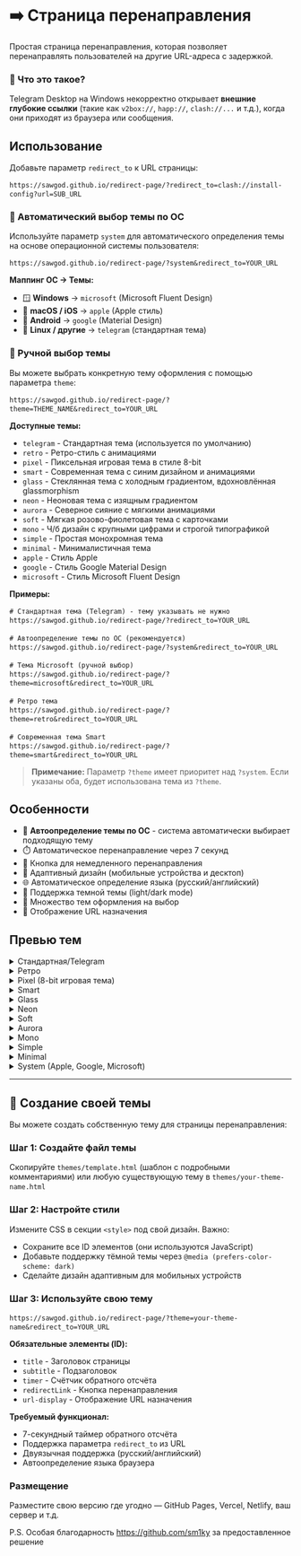 # ➡️ Страница перенаправления

Простая страница перенаправления, которая позволяет перенаправлять пользователей на другие URL-адреса с задержкой.

### 🧠 Что это такое?

Telegram Desktop на Windows некорректно открывает **внешние глубокие ссылки** (такие как `v2box://`, `happ://`, `clash://...` и т.д.), когда они приходят из браузера или сообщения.

## Использование

Добавьте параметр `redirect_to` к URL страницы:

```
https://sawgod.github.io/redirect-page/?redirect_to=clash://install-config?url=SUB_URL
```

### 🤖 Автоматический выбор темы по ОС

Используйте параметр `system` для автоматического определения темы на основе операционной системы пользователя:

```
https://sawgod.github.io/redirect-page/?system&redirect_to=YOUR_URL
```

**Маппинг ОС → Темы:**
- 🪟 **Windows** → `microsoft` (Microsoft Fluent Design)
- 🍎 **macOS / iOS** → `apple` (Apple стиль)
- 🤖 **Android** → `google` (Material Design)
- 🐧 **Linux / другие** → `telegram` (стандартная тема)

### 🎨 Ручной выбор темы

Вы можете выбрать конкретную тему оформления с помощью параметра `theme`:

```
https://sawgod.github.io/redirect-page/?theme=THEME_NAME&redirect_to=YOUR_URL
```

**Доступные темы:**
- `telegram` - Стандартная тема (используется по умолчанию)
- `retro` - Ретро-стиль с анимациями
- `pixel` - Пиксельная игровая тема в стиле 8-bit
- `smart` - Современная тема с синим дизайном и анимациями
- `glass` - Стеклянная тема с холодным градиентом, вдохновлённая glassmorphism
- `neon` - Неоновая тема с изящным градиентом
- `aurora` - Северное сияние с мягкими анимациями
- `soft` - Мягкая розово-фиолетовая тема с карточками
- `mono` - Ч/б дизайн с крупными цифрами и строгой типографикой
- `simple` - Простая монохромная тема
- `minimal` - Минималистичная тема
- `apple` - Стиль Apple
- `google` - Стиль Google Material Design
- `microsoft` - Стиль Microsoft Fluent Design

**Примеры:**

```
# Стандартная тема (Telegram) - тему указывать не нужно
https://sawgod.github.io/redirect-page/?redirect_to=YOUR_URL

# Автоопределение темы по ОС (рекомендуется)
https://sawgod.github.io/redirect-page/?system&redirect_to=YOUR_URL

# Тема Microsoft (ручной выбор)
https://sawgod.github.io/redirect-page/?theme=microsoft&redirect_to=YOUR_URL

# Ретро тема
https://sawgod.github.io/redirect-page/?theme=retro&redirect_to=YOUR_URL

# Современная тема Smart
https://sawgod.github.io/redirect-page/?theme=smart&redirect_to=YOUR_URL
```

> **Примечание:** Параметр `?theme` имеет приоритет над `?system`. Если указаны оба, будет использована тема из `?theme`.

## Особенности

- 🤖 **Автоопределение темы по ОС** - система автоматически выбирает подходящую тему
- ⏱️ Автоматическое перенаправление через 7 секунд
- 🔄 Кнопка для немедленного перенаправления
- 📱 Адаптивный дизайн (мобильные устройства и десктоп)
- 🌐 Автоматическое определение языка (русский/английский)
- 🌙 Поддержка темной темы (light/dark mode)
- 🎨 Множество тем оформления на выбор
- 🔗 Отображение URL назначения

## Превью тем

<details>
  <summary>Стандартная/Telegram</summary>
  
  Светлая тема             |  Темная тема
:-------------------------:|:-------------------------:
![](img/telegram_light.png)  |  ![](img//telegram_dark.png)
</details>

<details>
  <summary>Ретро</summary>

  Светлая тема             |  Темная тема
:-------------------------:|:-------------------------:
![](img/retro_light.png)  |  ![](img/retro_dark.png)
</details>

<details>
  <summary>Pixel (8-bit игровая тема)</summary>

  Светлая тема             |  Темная тема
:-------------------------:|:-------------------------:
![](img/pixel_light.png)  |  ![](img/pixel_dark.png)
</details>

<details>
  <summary>Smart</summary>

  Светлая тема             |  Темная тема
:-------------------------:|:-------------------------:
![](img/smart_light.png)  |  ![](img/smart_dark.png)
</details>

<details>
  <summary>Glass</summary>

  Светлая тема             |  Темная тема
:-------------------------:|:-------------------------:
![](img/glass_light.png)  |  ![](img/glass_dark.png)
</details>

<details>
  <summary>Neon</summary>

  Светлая тема             |  Темная тема
:-------------------------:|:-------------------------:
![](img/neon_light.png)  |  ![](img/neon_dark.png)
</details>

<details>
  <summary>Soft</summary>
  
  Светлая тема             |  Темная тема
:-------------------------:|:-------------------------:
![](img/preview_light.png)  |  ![](img/preview_dark.png)
</details>

<details>
  <summary>Aurora</summary>
  
  Светлая тема             |  Темная тема
:-------------------------:|:-------------------------:
![](img/aurora_light.png)  |  ![](img/aurora_dark.png)
</details>

<details>
  <summary>Mono</summary>
  
  Светлая тема             |  Темная тема
:-------------------------:|:-------------------------:
![](img/mono_light.png)  |  ![](img/mono_dark.png)
</details>

<details>
  <summary>Simple</summary>
  
  Светлая тема             |  Темная тема
:-------------------------:|:-------------------------:
![](img/simple_light.png)  |  ![](img/simple_dark.png)
</details>

<details>
  <summary>Minimal</summary>
  
  Светлая тема             |  Темная тема
:-------------------------:|:-------------------------:
![](img/minimal_light.png)  |  ![](img/minimal_dark.png)
</details>

<details>
  <summary>System (Apple, Google, Microsoft)</summary>

  Светлая тема             |  Темная тема
:-------------------------:|:-------------------------:
![](img/apple_light.png)  |  ![](img/apple_dark.png)
![](img/google_light.png)  |  ![](img/google_dark.png)
![](img/microsoft_light.png)  |  ![](img/microsoft_dark.png)
</details>

---
## 🔧 Создание своей темы

Вы можете создать собственную тему для страницы перенаправления:

### Шаг 1: Создайте файл темы
Скопируйте `themes/template.html` (шаблон с подробными комментариями) или любую существующую тему в `themes/your-theme-name.html`

### Шаг 2: Настройте стили
Измените CSS в секции `<style>` под свой дизайн. Важно:
- Сохраните все ID элементов (они используются JavaScript)
- Добавьте поддержку тёмной темы через `@media (prefers-color-scheme: dark)`
- Сделайте дизайн адаптивным для мобильных устройств

### Шаг 3: Используйте свою тему
```
https://sawgod.github.io/redirect-page/?theme=your-theme-name&redirect_to=YOUR_URL
```

**Обязательные элементы (ID):**
- `title` - Заголовок страницы
- `subtitle` - Подзаголовок
- `timer` - Счётчик обратного отсчёта
- `redirectLink` - Кнопка перенаправления
- `url-display` - Отображение URL назначения

**Требуемый функционал:**
- 7-секундный таймер обратного отсчёта
- Поддержка параметра `redirect_to` из URL
- Двуязычная поддержка (русский/английский)
- Автоопределение языка браузера

### Размещение
Разместите свою версию где угодно — GitHub Pages, Vercel, Netlify, ваш сервер и т.д.

P.S. Особая благодарность https://github.com/sm1ky за предоставленное решение

